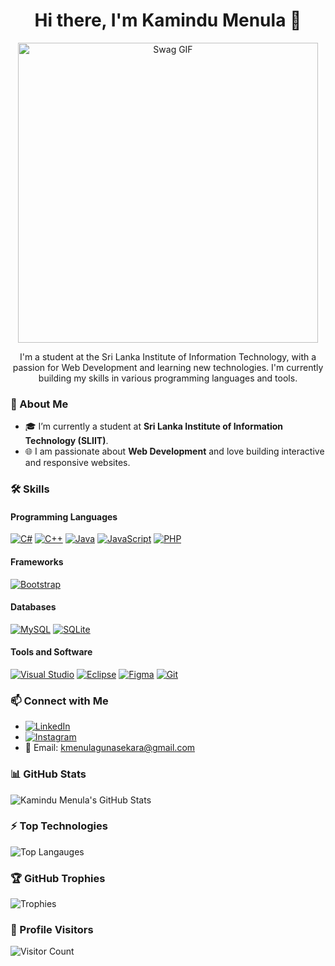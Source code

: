<h1 align="center">Hi there, I'm Kamindu Menula 👋</h1>
<p align="center">
  <img src="https://media.giphy.com/media/62PP2yEIAZF6g/giphy.gif" width="480" alt="Swag GIF">
</p>

<p align="center">
  I'm a student at the Sri Lanka Institute of Information Technology, with a passion for Web Development and learning new technologies. I'm currently building my skills in various programming languages and tools.
</p>

### 💼 About Me
- 🎓 I’m currently a student at **Sri Lanka Institute of Information Technology (SLIIT)**.
- 🌐 I am passionate about **Web Development** and love building interactive and responsive websites.

### 🛠️ Skills

#### Programming Languages
[![C#](https://img.shields.io/badge/-C%23-239120?style=flat&logo=csharp&logoColor=white)](https://en.wikipedia.org/wiki/C_Sharp_(programming_language))
[![C++](https://img.shields.io/badge/-C++-00599C?style=flat&logo=c%2B%2B&logoColor=white)](https://en.wikipedia.org/wiki/C%2B%2B)
[![Java](https://img.shields.io/badge/-Java-007396?style=flat&logo=java&logoColor=white)](https://en.wikipedia.org/wiki/Java_(programming_language))
[![JavaScript](https://img.shields.io/badge/-JavaScript-F7DF1E?style=flat&logo=javascript&logoColor=black)](https://en.wikipedia.org/wiki/JavaScript)
[![PHP](https://img.shields.io/badge/-PHP-777BB4?style=flat&logo=php&logoColor=white)](https://en.wikipedia.org/wiki/PHP)

#### Frameworks
[![Bootstrap](https://img.shields.io/badge/-Bootstrap-563D7C?style=flat&logo=bootstrap&logoColor=white)](https://getbootstrap.com/)

#### Databases
[![MySQL](https://img.shields.io/badge/-MySQL-4479A1?style=flat&logo=mysql&logoColor=white)](https://en.wikipedia.org/wiki/MySQL)
[![SQLite](https://img.shields.io/badge/-SQLite-003B57?style=flat&logo=sqlite&logoColor=white)](https://www.sqlite.org/)

#### Tools and Software
[![Visual Studio](https://img.shields.io/badge/-Visual%20Studio-5C2D91?style=flat&logo=visual-studio&logoColor=white)](https://visualstudio.microsoft.com/)
[![Eclipse](https://img.shields.io/badge/-Eclipse-2C2255?style=flat&logo=eclipse&logoColor=white)](https://www.eclipse.org/)
[![Figma](https://img.shields.io/badge/-Figma-F24E1E?style=flat&logo=figma&logoColor=white)](https://www.figma.com/)
[![Git](https://img.shields.io/badge/-Git-F05032?style=flat&logo=git&logoColor=white)](https://git-scm.com/)

### 📫 Connect with Me
- [![LinkedIn](https://img.shields.io/badge/-LinkedIn-blue)](https://www.linkedin.com/in/kamindumenula/)
- [![Instagram](https://img.shields.io/badge/-Instagram-E4405F)](https://www.instagram.com/kamindu_menula)
- 📧 Email: [kmenulagunasekara@gmail.com](mailto:kmenulagunasekara@gmail.com)

### 📊 GitHub Stats
![Kamindu Menula's GitHub Stats](https://github-readme-stats.vercel.app/api?username=Kamindumenula&show_icons=true&theme=radical)

### ⚡ Top Technologies
![Top Langauges](https://github-readme-stats.vercel.app/api/top-langs/?username=Kamindumenula&layout=compact&theme=radical)

### 🏆 GitHub Trophies
![Trophies](https://github-profile-trophy.vercel.app/?username=Kamindumenula&theme=radical&no-frame=true&no-bg=true&margin-w=4)

### 👀 Profile Visitors
![Visitor Count](https://komarev.com/ghpvc/?username=Kamindumenula&color=blue)

